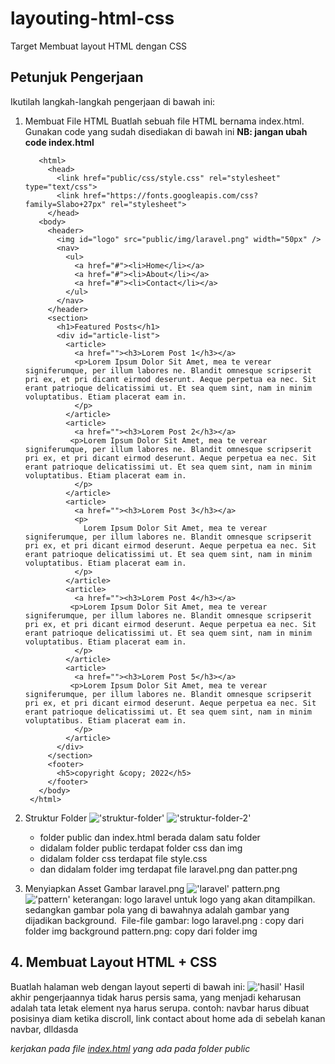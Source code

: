 # layouting-html-css
Target
Membuat layout HTML dengan CSS

## Petunjuk Pengerjaan
Ikutilah langkah-langkah pengerjaan di bawah ini:‌
1. Membuat File HTML 
   Buatlah sebuah file HTML bernama index.html. Gunakan code yang sudah disediakan di bawah ini
   **NB: jangan ubah code index.html**
   
   ```
      <html>
        <head>
          <link href="public/css/style.css" rel="stylesheet" type="text/css">
          <link href="https://fonts.googleapis.com/css?family=Slabo+27px" rel="stylesheet">
        </head>
      <body>
        <header>
          <img id="logo" src="public/img/laravel.png" width="50px" />
          <nav>
            <ul>
              <a href="#"><li>Home</li></a>
              <a href="#"><li>About</li></a>
              <a href="#"><li>Contact</li></a>
            </ul>
          </nav>
        </header>
        <section>
          <h1>Featured Posts</h1>
          <div id="article-list">
            <article>
              <a href=""><h3>Lorem Post 1</h3></a>
              <p>Lorem Ipsum Dolor Sit Amet, mea te verear signiferumque, per illum labores ne. Blandit omnesque scripserit pri ex, et pri dicant eirmod deserunt. Aeque perpetua ea nec. Sit erant patrioque delicatissimi ut. Et sea quem sint, nam in minim voluptatibus. Etiam placerat eam in.
              </p>
            </article>
            <article>
              <a href=""><h3>Lorem Post 2</h3></a>
             <p>Lorem Ipsum Dolor Sit Amet, mea te verear signiferumque, per illum labores ne. Blandit omnesque scripserit pri ex, et pri dicant eirmod deserunt. Aeque perpetua ea nec. Sit erant patrioque delicatissimi ut. Et sea quem sint, nam in minim voluptatibus. Etiam placerat eam in.
              </p>
            </article>
            <article>
              <a href=""><h3>Lorem Post 3</h3></a>
              <p>
                Lorem Ipsum Dolor Sit Amet, mea te verear signiferumque, per illum labores ne. Blandit omnesque scripserit pri ex, et pri dicant eirmod deserunt. Aeque perpetua ea nec. Sit erant patrioque delicatissimi ut. Et sea quem sint, nam in minim voluptatibus. Etiam placerat eam in.
              </p>
            </article>
            <article>
              <a href=""><h3>Lorem Post 4</h3></a>
             <p>Lorem Ipsum Dolor Sit Amet, mea te verear signiferumque, per illum labores ne. Blandit omnesque scripserit pri ex, et pri dicant eirmod deserunt. Aeque perpetua ea nec. Sit erant patrioque delicatissimi ut. Et sea quem sint, nam in minim voluptatibus. Etiam placerat eam in.
              </p>
            </article>
            <article>
              <a href=""><h3>Lorem Post 5</h3></a>
             <p>Lorem Ipsum Dolor Sit Amet, mea te verear signiferumque, per illum labores ne. Blandit omnesque scripserit pri ex, et pri dicant eirmod deserunt. Aeque perpetua ea nec. Sit erant patrioque delicatissimi ut. Et sea quem sint, nam in minim voluptatibus. Etiam placerat eam in.
              </p>
            </article>
          </div>
        </section>
        <footer>
          <h5>copyright &copy; 2022</h5>
        </footer>
      </body>
    </html>
   ```
2. Struktur Folder
  !['struktur-folder'](img/image-20.png)
  !['struktur-folder-2'](img/image-8.png)

    * folder public dan index.html berada dalam satu folder
    * didalam folder public terdapat folder css dan img
    * didalam folder css terdapat file style.css
    * dan didalam folder img terdapat file laravel.png dan patter.png‌
3. Menyiapkan Asset Gambar
  laravel.png
  !['laravel'](img/laravel.png)
   pattern.png
  !['pattern'](img/pattern.jpg)
   keterangan: logo laravel untuk logo yang akan ditampilkan. sedangkan gambar pola yang di bawahnya adalah gambar yang dijadikan background. ‌
   File-file gambar:
   logo laravel.png : copy dari folder img
   background pattern.png: copy dari folder img
## 4. Membuat Layout HTML + CSS
   Buatlah halaman web dengan layout seperti di bawah ini:
  !['hasil'](img/hasil.gif)
   Hasil akhir pengerjaannya tidak harus persis sama, yang menjadi keharusan adalah tata letak element nya harus serupa. 
   contoh:  navbar harus dibuat posisinya diam ketika discroll, link contact about home ada di sebelah kanan navbar, dlldasda

*kerjakan pada file [index.html](index.html) yang ada pada folder public* 
